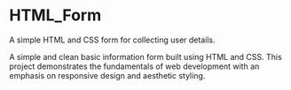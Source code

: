 # HTML_Form
A simple HTML and CSS form for collecting user details.

A simple and clean basic information form built using HTML and CSS. 
This project demonstrates the fundamentals of web development with an emphasis on responsive design and aesthetic styling.
